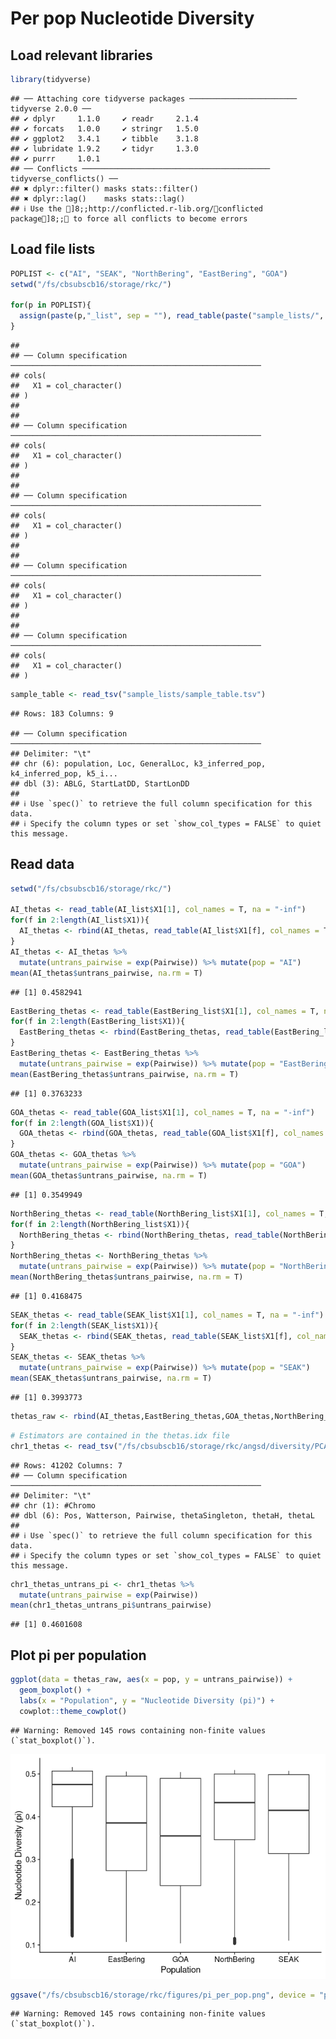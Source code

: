 Per pop Nucleotide Diversity
================

## Load relevant libraries

``` r
library(tidyverse)
```

    ## ── Attaching core tidyverse packages ──────────────────────── tidyverse 2.0.0 ──
    ## ✔ dplyr     1.1.0     ✔ readr     2.1.4
    ## ✔ forcats   1.0.0     ✔ stringr   1.5.0
    ## ✔ ggplot2   3.4.1     ✔ tibble    3.1.8
    ## ✔ lubridate 1.9.2     ✔ tidyr     1.3.0
    ## ✔ purrr     1.0.1     
    ## ── Conflicts ────────────────────────────────────────── tidyverse_conflicts() ──
    ## ✖ dplyr::filter() masks stats::filter()
    ## ✖ dplyr::lag()    masks stats::lag()
    ## ℹ Use the ]8;;http://conflicted.r-lib.org/conflicted package]8;; to force all conflicts to become errors

## Load file lists

``` r
POPLIST <- c("AI", "SEAK", "NorthBering", "EastBering", "GOA")
setwd("/fs/cbsubscb16/storage/rkc/")

for(p in POPLIST){
  assign(paste(p,"_list", sep = ""), read_table(paste("sample_lists/", p, "_thetas_list.txt", sep = ""), col_names = F))
}
```

    ## 
    ## ── Column specification ────────────────────────────────────────────────────────
    ## cols(
    ##   X1 = col_character()
    ## )
    ## 
    ## 
    ## ── Column specification ────────────────────────────────────────────────────────
    ## cols(
    ##   X1 = col_character()
    ## )
    ## 
    ## 
    ## ── Column specification ────────────────────────────────────────────────────────
    ## cols(
    ##   X1 = col_character()
    ## )
    ## 
    ## 
    ## ── Column specification ────────────────────────────────────────────────────────
    ## cols(
    ##   X1 = col_character()
    ## )
    ## 
    ## 
    ## ── Column specification ────────────────────────────────────────────────────────
    ## cols(
    ##   X1 = col_character()
    ## )

``` r
sample_table <- read_tsv("sample_lists/sample_table.tsv")
```

    ## Rows: 183 Columns: 9

    ## ── Column specification ────────────────────────────────────────────────────────
    ## Delimiter: "\t"
    ## chr (6): population, Loc, GeneralLoc, k3_inferred_pop, k4_inferred_pop, k5_i...
    ## dbl (3): ABLG, StartLatDD, StartLonDD
    ## 
    ## ℹ Use `spec()` to retrieve the full column specification for this data.
    ## ℹ Specify the column types or set `show_col_types = FALSE` to quiet this message.

## Read data

``` r
setwd("/fs/cbsubscb16/storage/rkc/")

AI_thetas <- read_table(AI_list$X1[1], col_names = T, na = "-inf")
for(f in 2:length(AI_list$X1)){
  AI_thetas <- rbind(AI_thetas, read_table(AI_list$X1[f], col_names = T, na = "-inf"))
}
AI_thetas <- AI_thetas %>% 
  mutate(untrans_pairwise = exp(Pairwise)) %>% mutate(pop = "AI")
mean(AI_thetas$untrans_pairwise, na.rm = T)
```

    ## [1] 0.4582941

``` r
EastBering_thetas <- read_table(EastBering_list$X1[1], col_names = T, na = "-inf")
for(f in 2:length(EastBering_list$X1)){
  EastBering_thetas <- rbind(EastBering_thetas, read_table(EastBering_list$X1[f], col_names = T, na = "-inf"))
}
EastBering_thetas <- EastBering_thetas %>% 
  mutate(untrans_pairwise = exp(Pairwise)) %>% mutate(pop = "EastBering")
mean(EastBering_thetas$untrans_pairwise, na.rm = T)
```

    ## [1] 0.3763233

``` r
GOA_thetas <- read_table(GOA_list$X1[1], col_names = T, na = "-inf")
for(f in 2:length(GOA_list$X1)){
  GOA_thetas <- rbind(GOA_thetas, read_table(GOA_list$X1[f], col_names = T, na = "-inf"))
}
GOA_thetas <- GOA_thetas %>% 
  mutate(untrans_pairwise = exp(Pairwise)) %>% mutate(pop = "GOA")
mean(GOA_thetas$untrans_pairwise, na.rm = T)
```

    ## [1] 0.3549949

``` r
NorthBering_thetas <- read_table(NorthBering_list$X1[1], col_names = T, na = "-inf")
for(f in 2:length(NorthBering_list$X1)){
  NorthBering_thetas <- rbind(NorthBering_thetas, read_table(NorthBering_list$X1[f], col_names = T, na = "-inf"))
}
NorthBering_thetas <- NorthBering_thetas %>% 
  mutate(untrans_pairwise = exp(Pairwise)) %>% mutate(pop = "NorthBering")
mean(NorthBering_thetas$untrans_pairwise, na.rm = T)
```

    ## [1] 0.4168475

``` r
SEAK_thetas <- read_table(SEAK_list$X1[1], col_names = T, na = "-inf")
for(f in 2:length(SEAK_list$X1)){
  SEAK_thetas <- rbind(SEAK_thetas, read_table(SEAK_list$X1[f], col_names = T, na = "-inf"))
}
SEAK_thetas <- SEAK_thetas %>% 
  mutate(untrans_pairwise = exp(Pairwise)) %>% mutate(pop = "SEAK")
mean(SEAK_thetas$untrans_pairwise, na.rm = T)
```

    ## [1] 0.3993773

``` r
thetas_raw <- rbind(AI_thetas,EastBering_thetas,GOA_thetas,NorthBering_thetas,SEAK_thetas)
```

``` r
# Estimators are contained in the thetas.idx file
chr1_thetas <- read_tsv("/fs/cbsubscb16/storage/rkc/angsd/diversity/PCAM-PPLA_CM023253.1_AI_polymorphic_folded.thetas.txt")
```

    ## Rows: 41202 Columns: 7
    ## ── Column specification ────────────────────────────────────────────────────────
    ## Delimiter: "\t"
    ## chr (1): #Chromo
    ## dbl (6): Pos, Watterson, Pairwise, thetaSingleton, thetaH, thetaL
    ## 
    ## ℹ Use `spec()` to retrieve the full column specification for this data.
    ## ℹ Specify the column types or set `show_col_types = FALSE` to quiet this message.

``` r
chr1_thetas_untrans_pi <- chr1_thetas %>% 
  mutate(untrans_pairwise = exp(Pairwise))
mean(chr1_thetas_untrans_pi$untrans_pairwise)
```

    ## [1] 0.4601608

## Plot pi per population

``` r
ggplot(data = thetas_raw, aes(x = pop, y = untrans_pairwise)) +
  geom_boxplot() +
  labs(x = "Population", y = "Nucleotide Diversity (pi)") +
  cowplot::theme_cowplot()
```

    ## Warning: Removed 145 rows containing non-finite values (`stat_boxplot()`).

![](global_pi_files/figure-gfm/unnamed-chunk-5-1.png)<!-- -->

``` r
ggsave("/fs/cbsubscb16/storage/rkc/figures/pi_per_pop.png", device = "png", height = 5, width = 7)
```

    ## Warning: Removed 145 rows containing non-finite values (`stat_boxplot()`).
